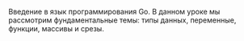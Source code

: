 Введение в язык программирования Go. В данном уроке мы рассмотрим фундаментальные темы: типы данных, переменные, функции, массивы и срезы.
